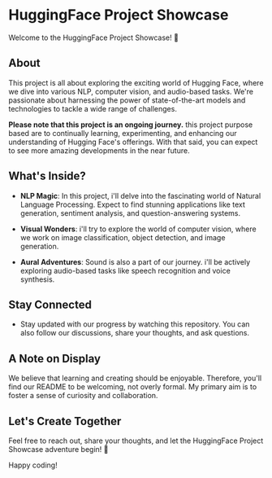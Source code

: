 # HuggingFace Project Showcase

Welcome to the HuggingFace Project Showcase! 🤗

## About

This project is all about exploring the exciting world of Hugging Face, where we dive into various NLP, computer vision, and audio-based tasks. We're passionate about harnessing the power of state-of-the-art models and technologies to tackle a wide range of challenges.

**Please note that this project is an ongoing journey.** this project purpose based are to continually learning, experimenting, and enhancing our understanding of Hugging Face's offerings. With that said, you can expect to see more amazing developments in the near future.

## What's Inside?

- **NLP Magic**: In this project, i'll delve into the fascinating world of Natural Language Processing. Expect to find stunning applications like text generation, sentiment analysis, and question-answering systems.

- **Visual Wonders**: i'll try to explore the world of computer vision, where we work on image classification, object detection, and image generation.

- **Aural Adventures**: Sound is also a part of our journey. i'll be actively exploring audio-based tasks like speech recognition and voice synthesis.

##  Stay Connected 

- Stay updated with our progress by watching this repository. You can also follow our discussions, share your thoughts, and ask questions.

## A Note on Display

We believe that learning and creating should be enjoyable. Therefore, you'll find our README to be welcoming, not overly formal. My primary aim is to foster a sense of curiosity and collaboration.

## Let's Create Together

Feel free to reach out, share your thoughts, and let the HuggingFace Project Showcase adventure begin! 🚀

Happy coding!
